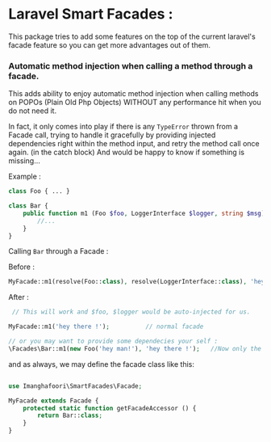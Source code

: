 # Laravel Smart Facades :

This package tries to add some features on the top of the current laravel's facade feature so you can get more advantages out of them.

### Automatic method injection when calling a method through a facade.

This adds ability to enjoy automatic method injection when calling methods on POPOs (Plain Old Php Objects) WITHOUT any performance hit when you do not need it.

In fact, it only comes into play if there is any `TypeError` thrown from a Facade call, trying to handle it gracefully by providing injected dependencies right within the method input,
and retry the method call once again. (in the catch block)
And would be happy to know if something is missing...

Example :
```php
class Foo { ... }

class Bar {
    public function m1 (Foo $foo, LoggerInterface $logger, string $msg) {
        //...
    }
}
```

Calling `Bar` through a Facade :

Before : 
```php
MyFacade::m1(resolve(Foo::class), resolve(LoggerInterface::class), 'hey there !'); 
```

After :
```php
 // This will work and $foo, $logger would be auto-injected for us.

MyFacade::m1('hey there !');          // normal facade

// or you may want to provide some dependecies your self :
\Facades\Bar::m1(new Foo('hey man!'), 'hey there !');   //Now only the Logger is injected
```

and as always, 
we may define the facade class like this:

```php

use Imanghafoori\SmartFacades\Facade;

MyFacade extends Facade {
    protected static function getFacadeAccessor () {
        return Bar::class;
    }
}
```
